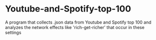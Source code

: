 # Youtube-and-Spotify-top-100

A program that collects .json data from Youtube and Spotify top 100 and analyzes the network effects like 'rich-get-richer' that occur in these settings  
